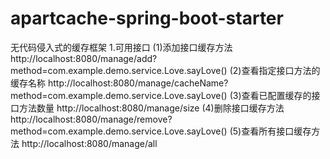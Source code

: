 # apartcache-spring-boot-starter
无代码侵入式的缓存框架
1.可用接口
(1)添加接口缓存方法
http://localhost:8080/manage/add?method=com.example.demo.service.Love.sayLove()
(2)查看指定接口方法的缓存名称
http://localhost:8080/manage/cacheName?method=com.example.demo.service.Love.sayLove()
(3)查看已配置缓存的接口方法数量
http://localhost:8080/manage/size
(4)删除接口缓存方法
http://localhost:8080/manage/remove?method=com.example.demo.service.Love.sayLove()
(5)查看所有接口缓存方法
http://localhost:8080/manage/all
